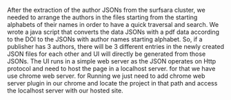 After the extraction of the author JSONs from the surfsara cluster, we needed to arrange the authors in the files starting from the starting alphabets of their names in order to have a quick traversal and search. We wrote a java script that converts the data JSONs with a pdf data according to the DOI to the JSONs with author names starting alphabet. So, if a publisher has 3 authors, there will be 3 different entries in the newly created JSON files for each other and UI will directly be generated from those JSONs.
The UI runs in a simple web server as the JSON operates on Http protocol and need to host the page in a localhost server. for that we have use chrome web server. for Running we just need to add chrome web server plugin in our chrome and locate the project in that path and access the localhost server with our hosted site.
